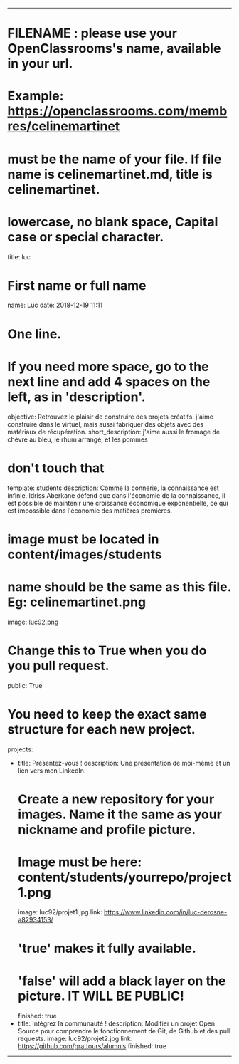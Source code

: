 ---

# FILENAME : please use your OpenClassrooms's name, available in your url.
# Example: https://openclassrooms.com/membres/celinemartinet
# must be the name of your file. If file name is celinemartinet.md, title is celinemartinet.
# lowercase, no blank space, Capital case or special character.
title: luc

# First name or full name
name: Luc
date: 2018-12-19 11:11

# One line.
# If you need more space, go to the next line and add 4 spaces on the left, as in 'description'.
objective: Retrouvez le plaisir de construire des projets créatifs. j'aime construire dans le virtuel, mais aussi fabriquer des objets avec des matériaux de récupération. 
short_description: j'aime aussi le fromage de chèvre au bleu,  le rhum arrangé, et les pommes 

# don't touch that
template: students
description:
    Comme la connerie, la connaissance est infinie. Idriss Aberkane défend que dans l'économie de la connaissance, il est possible de maintenir une croissance économique exponentielle, ce qui est impossible dans l'économie des matières premières. 

# image must be located in content/images/students
# name should be the same as this file. Eg: celinemartinet.png
image: luc92.png

# Change this to True when you do you pull request.
public: True

# You need to keep the exact same structure for each new project.
projects:
  - title: Présentez-vous !
    description: Une présentation de moi-même et un lien vers mon LinkedIn.
    # Create a new repository for your images. Name it the same as your nickname and profile picture.
    # Image must be here: content/students/yourrepo/project1.png
    image: luc92/projet1.jpg
    link: https://www.linkedin.com/in/luc-derosne-a82934153/
    # 'true' makes it fully available.
    # 'false' will add a black layer on the picture. IT WILL BE PUBLIC!
    finished: true
  - title: Intégrez la communauté !
    description: Modifier un projet Open Source pour comprendre le fonctionnement de Git, de Github et des pull requests. 
    image: luc92/projet2.jpg
    link: https://github.com/grattours/alumnis
    finished: true
---
